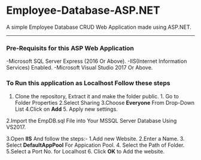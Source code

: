 # Employee-Database-ASP.NET
A simple Employee Database CRUD Web Application made using ASP.NET. 
________________________________________________________________________________

### Pre-Requisits for this ASP Web Application
  -Microsoft SQL Server Express (2016 Or Above).
  -IIS(Internet Information Services) Enabled.
  -Microsoft Visual Studio 2017 Or Above.

### To Run this application as Localhost Follow these steps
  1. Clone the repository, Extract it and make the folder public.
    1. Go to Folder Properties
    2.Select Sharing
    3.Choose **Everyone** From Drop-Down List
    4.Click on **Add**
    5. Apply new settings.
    
  2.Import the EmpDB.sql File into Your MSSQL Server Database Using VS2017.
  
  3.Open **IIS** And follow the steps:-
    1.Add new Website.
    2.Enter a Name.
    3. Select **DefaultAppPool** For Appication Pool.
    4. Select the Path of Folder.
    5.Select a Port No. for Localhost
    6. Click **OK** to Add the website.
    


